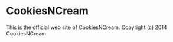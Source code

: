 CookiesNCream
=======================
This is the official web site of CookiesNCream.
Copyright (c) 2014 CookiesNCream
